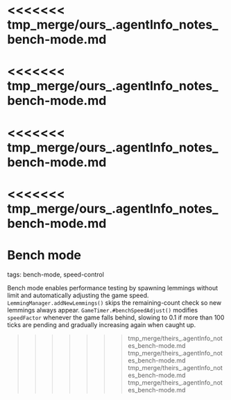 <<<<<<< tmp_merge/ours_.agentInfo_notes_bench-mode.md
=======
<<<<<<< tmp_merge/ours_.agentInfo_notes_bench-mode.md
=======
<<<<<<< tmp_merge/ours_.agentInfo_notes_bench-mode.md
=======
<<<<<<< tmp_merge/ours_.agentInfo_notes_bench-mode.md
=======
# Bench mode

tags: bench-mode, speed-control

Bench mode enables performance testing by spawning lemmings without limit and automatically adjusting the game speed. `LemmingManager.addNewLemmings()` skips the remaining-count check so new lemmings always appear. `GameTimer.#benchSpeedAdjust()` modifies `speedFactor` whenever the game falls behind, slowing to 0.1 if more than 100 ticks are pending and gradually increasing again when caught up.
>>>>>>> tmp_merge/theirs_.agentInfo_notes_bench-mode.md
>>>>>>> tmp_merge/theirs_.agentInfo_notes_bench-mode.md
>>>>>>> tmp_merge/theirs_.agentInfo_notes_bench-mode.md
>>>>>>> tmp_merge/theirs_.agentInfo_notes_bench-mode.md
